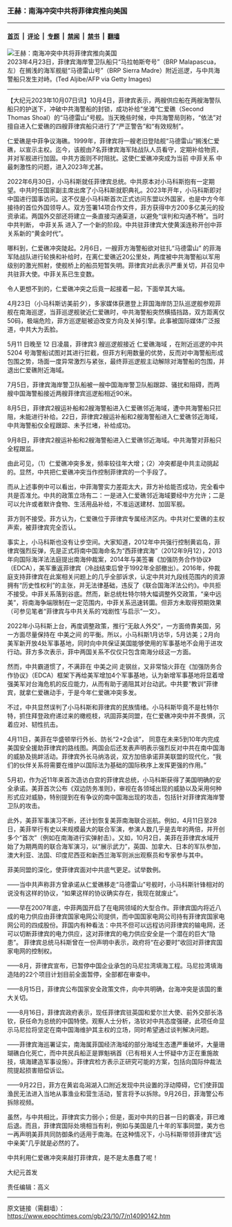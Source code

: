 ### 王赫：南海冲突中共将菲律宾推向美国

---

#### [首页](../../../..?n14090142) &nbsp;|&nbsp; [评论](../../../../../epoch-comment?n14090142) &nbsp;|&nbsp; [专题](../../../../../epoch-special?n14090142) &nbsp;|&nbsp; [禁闻](../../../../../epoch-news?n14090142) &nbsp;|&nbsp; [禁书](../../../../../books?n14090142) &nbsp;|&nbsp; [翻墙](https://github.com/gfw-breaker/nogfw/blob/master/README.md?n14090142)


<div><img alt="王赫：南海冲突中共将菲律宾推向美国" class="attachment-djy_600_400 size-djy_600_400 wp-post-image" src="https://i.epochtimes.com/assets/uploads/2023/04/id13983513-GettyImages-1252225495-600x400-1.jpg"/>
<div class="caption">
 2023年4月23日，菲律宾海岸警卫队船只“马拉帕斯夸号”（BRP Malapascua，左）在搁浅的海军舰艇“马德雷山号”（BRP Sierra Madre）附近巡逻，与中共海警船只发生对峙。(Ted Aljibe/AFP via Getty Images)
</div></div><hr/><div class="post_content" id="artbody" itemprop="articleBody">
 <!-- article content begin -->
 <p>
  【大纪元2023年10月07日讯】10月4日，菲律宾表示，两艘供应船在两艘海警队船只的护送下，冲破中共海警船的封锁，成功补给“坐滩”仁爱礁（Second Thomas Shoal）的“马德雷山”号舰。当天晚些时候，中共海警局则称，“依法”对擅自进入仁爱礁的四艘菲律宾船只进行了“严正警告”和“有效规制”。
 </p>
 <p>
  仁爱礁是中菲争议海礁。1999年，菲律宾将一艘老旧登陆舰“马德雷山”搁浅仁爱礁，以宣示主权。迄今，该舰由7名菲律宾海军陆战队人员看守，定期补给物资，并对军舰进行加固。中共方面则不时阻扰。这使仁爱礁冲突成为当前
  <ok href="https://www.epochtimes.com/gb/tag/%E4%B8%AD%E8%8F%B2%E5%85%B3%E7%B3%BB.html">
   中菲关系
  </ok>
  中最刺激性的问题，进入2023年尤甚。
 </p>
 <p>
  2022年6月30日，小马科斯就任菲律宾总统。中共原本对小马科斯抱有一定期望。中共时任国家副主席出席了小马科斯就职典礼。2023年开年，小马科斯即对中国进行国事访问。这不仅是小马科斯首次正式访问东盟以外国家，也是中方今年接待的首位外国领导人。双方签署14项合作文件，菲方获得中方200多亿美元的投资承诺。两国外交部还将建立一条直接沟通渠道，以避免“误判和沟通不畅”。当时中共判断，
  <ok href="https://www.epochtimes.com/gb/tag/%E4%B8%AD%E8%8F%B2%E5%85%B3%E7%B3%BB.html">
   中菲关系
  </ok>
  进入了一个新的阶段。中共驻菲律宾大使黄溪连称开创中菲关系新的“黄金时代”。
 </p>
 <p>
  哪料到，仁爱礁冲突陡起。2月6日，一艘菲方海警船欲对驻扎“马德雷山” 的菲海军陆战队进行轮换和补给时，在离仁爱礁近20公里处，两度被中共海警船以军用级别的激光照射，使舰桥上的船员短暂失明。菲律宾对此表示严重关切，并召见中共驻菲大使。中菲关系已生变数。
 </p>
 <p>
  令人更想不到的，仁爱礁冲突之后竟一起接着一起，下面举其大端。
 </p>
 <p>
  4月23日（小马科斯访美前夕），多家媒体获邀登上菲国海岸防卫队巡逻舰参观菲舰在南海巡逻，当菲巡逻舰驶近仁爱礁时，中共海警船突然横插挡路，双方距离仅50码，极端危险，菲方巡逻艇被迫改变方向及关掉引擎。此事被国际媒体广泛报道，中共大为丢脸。
 </p>
 <p>
  5月11 日晚至 12 日凌晨，菲律宾3 艘巡逻舰接近
  <ok href="https://www.epochtimes.com/gb/tag/%E4%BB%81%E7%88%B1%E7%A4%81%E6%B5%B7%E5%9F%9F.html">
   仁爱礁海域
  </ok>
  ，在附近巡逻的中共 5204 号海警船试图对其进行拦截，但菲方利用数量的优势，反而对中海警船形成包围之势，场面一度异常激烈与紧张，最终菲巡逻舰主动解除对海警船的包围，并退出仁爱礁附近海域。
 </p>
 <p>
  7月5日，菲律宾海岸警卫队船被一艘中国海岸警卫队船跟踪、骚扰和阻碍，而两艘中国海警船接近两艘菲律宾巡逻船相近90米。
 </p>
 <p>
  8月5日，菲律宾2艘运补船和2艘海警船进入仁爱礁邻近海域，遭中共海警船只拦阻，未能进行补给。22日，菲律宾2艘运补船和2艘海警船进入仁爱礁邻近海域，中共海警船仅全程跟踪、未予拦堵，补给成功。
 </p>
 <p>
  9月8日，菲律宾2艘运补船和2艘海警船进入仁爱礁邻近海域。中共海警对菲船只全程跟监。
 </p>
 <p>
  由此可见，（1）仁爱礁冲突多发，频率较往年大增；（2）冲突都是中共主动挑起的。显然，中共把仁爱礁冲突当作控制菲律宾的一个手段了。
 </p>
 <p>
  而从上述事例中可以看出，中菲海警实力差距太大，菲方补给能否成功，完全看中共是否准允。中共的政策立场有二：一是进入仁爱礁邻近海域要经中方允许；二是可以允许或者默许食物、生活用品补给，不准运送建材、加固军舰。
 </p>
 <p>
  菲方则不接受。菲方认为，仁爱礁位于菲律宾专属经济区内。中共对仁爱礁的主权声索，被菲律宾完全否认。
 </p>
 <p>
  事实上，小马科斯也没有让步空间。大家知道，2012年中共强行控制黄岩岛，菲律宾强烈反弹，先是正式将南中国海命名为“西菲律宾海”（2012年9月12），2013年向国际海洋法法庭提出南海仲裁案，2014年与美签署《加强防务合作协议》（EDCA），美军重返菲律宾（冷战结束后曾于1992年全部撤出）。2016年，仲裁庭支持菲律宾在此案相关问题上的几乎全部诉求，认定中共对九段线范围内的资源拥有“历史性权利”的主张，并无法律基础，违反了《联合国海洋法公约》。中共拒不接受。中菲关系落到谷底。然而，新总统杜特尔特大幅调整外交政策，“亲中远美”，将南海争端限制在一定范围内，中菲关系迅速转圜。但菲方未取得预期效果（可参见笔者“菲律宾与中共关系的‘戏剧性’与启示”一文）。
 </p>
 <p>
  2022年小马科斯上台，再度调整政策，推行“无敌人外交”，一方面倚靠美国，另一方面尽量保持在
  <ok href="https://www.epochtimes.com/gb/tag/%E4%B8%AD%E7%BE%8E%E4%B9%8B%E9%97%B4.html">
   中美之间
  </ok>
  的平衡。所以，小马科斯1月访华，5月访美；2月向美军新开放4处军事基地，同时向中共保证美国能够使用的军事基地不会用于进攻行动。菲方多次表示，菲中两国关系不仅仅只包含南海分歧这一方面。
 </p>
 <p>
  然而，中共霸道惯了，不满菲在
  <ok href="https://www.epochtimes.com/gb/tag/%E4%B8%AD%E7%BE%8E%E4%B9%8B%E9%97%B4.html">
   中美之间
  </ok>
  走钢丝，又非常恼火菲在《加强防务合作协议》（EDCA）框架下再给美军增加4个军事基地，认为新增军事基地将显着增强美军对台海危机的反应能力，从而有助于遏阻其对台动武。中共要“教训”菲律宾，就拿仁爱礁动手，于是今年仁爱礁冲突多发。
 </p>
 <p>
  不过，中共显然误判了小马科斯和菲律宾的民族情绪。小马科斯毕竟不是杜特尔特，抓住拜登政府递过来的橄榄枝，巩固菲美同盟，在仁爱礁冲突中并不畏惧，沉着应对、韧性抗击。
 </p>
 <p>
  4月11日，美菲在华盛顿举行外长、防长“2+2会谈”， 同意在未来5到10年内完成美国安全援助菲律宾的路线图。两国会后还发表声明表示强烈反对中共在南中国海的威胁及挑衅活动。菲律宾外长马纳洛说，双方加倍承诺菲美联盟的现代化，“我们的伙伴关系将需要在维护以国际法为基础的国际秩序上发挥更强的作用。”
 </p>
 <p>
  5月初，作为近11年来首次造访白宫的菲律宾总统，小马科斯获得了美国明确的安全承诺。美菲首次公布《双边防务准则》，审视在各领域出现的威胁以及采用何种形式应对威胁，特别提到在有争议的南中国海出现的攻击，包括针对菲律宾海岸警卫队的攻击。
 </p>
 <p>
  此外，美菲军事演习不断，还计划恢复美菲南海联合巡航。例如，4月11日至28日，美菲举行有史以来规模最大的联合军演，参演人数几乎是去年的两倍，并开创多个“首次”（例如在南海进行实弹射击）。又如，10月2日，美菲在菲律宾水域开始了为期两周的联合海军演习，以“展示武力”，英国、加拿大、日本的军队参加，澳大利亚、法国、印度尼西亚和新西兰海军则派出观察员和专家参与其中。
 </p>
 <p>
  菲美同盟的深化，使菲律宾面对中共底气更足。试举数例。
 </p>
 <p>
  ——当中共声称菲方曾承诺从仁爱礁移走“马德雷山”号舰时，小马科斯针锋相对的说没有这样的协议，“如果这样的协议确实存在，我现在就废止”。
 </p>
 <p>
  ——早在2007年底，中菲两国开启了在电网领域的大型合作。菲律宾国内将近八成的电力供应由菲律宾国家电网公司提供，而中国国家电网公司持有菲律宾国家电网公司的四成股份。菲国内有种看法：中共不但可以远程访问菲律宾的输电网，还可以切断菲律宾的电力供应，这对菲律宾的电力供应安全是一个潜在的巨大“隐患”。 菲律宾总统马科斯曾在一份声明中表示，政府将“在必要时”收回对菲律宾国家电网的控制权。
 </p>
 <p>
  ——8月，菲律宾宣布，已暂停中国企业承包的马尼拉湾填海工程。马尼拉湾填海造陆的22个项目计划目前全面暂停，全部都在审查中。
 </p>
 <p>
  ——8月15日，菲律宾公布国家安全政策文件，向中共明确，台海冲突是该国的重大关切。
 </p>
 <p>
  ——8月16日，菲律宾政府表示，现任菲律宾驻英国和爱尔兰大使、前外交部长洛钦，获任命为总统的中国特使。观察人士分析，洛钦对中共态度强硬，此项任命显示马尼拉将坚定在南中国海维护其主权的立场，同时希望通过谈判解决问题。
 </p>
 <p>
  ——菲律宾海巡署证实，南海属菲国经济海域的部分海域生态遭严重破坏，大量珊瑚礁白化死亡，而中共民兵船正是罪魁祸首（已有相关人士怀疑中方正在重施故技，填海建造军事设施）。菲律宾检方表示正研究可能的方案，包括向国际仲裁法院提起损害赔偿诉讼。
 </p>
 <p>
  ——9月22日，菲方在黄岩岛潟湖入口附近发现中共设置的浮动障碍，它们使菲国渔民无法进入当地从事渔业和营生活动，誓言将予以拆除。9月26日，菲海警公布拆除视频。
 </p>
 <p>
  虽然，与中共相比，菲律宾实力弱小；但是，面对中共的日甚一日的霸凌，菲已难后退。而且，菲律宾国际处境相当有利，例如与美国是几十年的军事同盟，美方也一再声明美菲共同防御条约适用于南海。在这种情况下，小马科斯带领菲律宾“远中亲美”几乎就是必然的了。
 </p>
 <p>
  中共利用仁爱礁冲突来敲打菲律宾，是不是太愚蠢了呢！
 </p>
 <p>
  大纪元首发
 </p>
 <p>
  责任编辑：高义
 </p>
 <!-- article content end -->
 <div id="below_article_ad">
 </div>
</div>


---

原文链接（需翻墙）：https://www.epochtimes.com/gb/23/10/7/n14090142.htm
